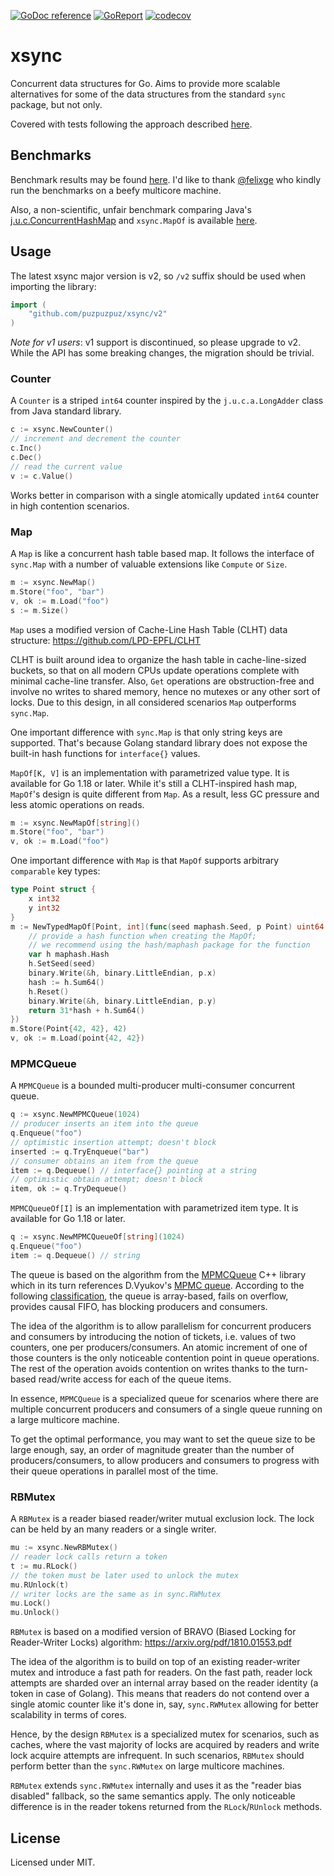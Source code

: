 [![GoDoc reference](https://img.shields.io/badge/godoc-reference-blue.svg)](https://pkg.go.dev/github.com/puzpuzpuz/xsync/v2)
[![GoReport](https://goreportcard.com/badge/github.com/puzpuzpuz/xsync/v2)](https://goreportcard.com/report/github.com/puzpuzpuz/xsync/v2)
[![codecov](https://codecov.io/gh/puzpuzpuz/xsync/branch/main/graph/badge.svg)](https://codecov.io/gh/puzpuzpuz/xsync)

# xsync

Concurrent data structures for Go. Aims to provide more scalable alternatives for some of the data structures from the standard `sync` package, but not only.

Covered with tests following the approach described [here](https://puzpuzpuz.dev/testing-concurrent-code-for-fun-and-profit).

## Benchmarks

Benchmark results may be found [here](BENCHMARKS.md). I'd like to thank [@felixge](https://github.com/felixge) who kindly run the benchmarks on a beefy multicore machine.

Also, a non-scientific, unfair benchmark comparing Java's [j.u.c.ConcurrentHashMap](https://docs.oracle.com/en/java/javase/17/docs/api/java.base/java/util/concurrent/ConcurrentHashMap.html) and `xsync.MapOf` is available [here](https://puzpuzpuz.dev/concurrent-map-in-go-vs-java-yet-another-meaningless-benchmark).

## Usage

The latest xsync major version is v2, so `/v2` suffix should be used when importing the library:

```go
import (
	"github.com/puzpuzpuz/xsync/v2"
)
```

*Note for v1 users*: v1 support is discontinued, so please upgrade to v2. While the API has some breaking changes, the migration should be trivial.

### Counter

A `Counter` is a striped `int64` counter inspired by the `j.u.c.a.LongAdder` class from Java standard library.

```go
c := xsync.NewCounter()
// increment and decrement the counter
c.Inc()
c.Dec()
// read the current value 
v := c.Value()
```

Works better in comparison with a single atomically updated `int64` counter in high contention scenarios.

### Map

A `Map` is like a concurrent hash table based map. It follows the interface of `sync.Map` with a number of valuable extensions like `Compute` or `Size`.

```go
m := xsync.NewMap()
m.Store("foo", "bar")
v, ok := m.Load("foo")
s := m.Size()
```

`Map` uses a modified version of Cache-Line Hash Table (CLHT) data structure: https://github.com/LPD-EPFL/CLHT

CLHT is built around idea to organize the hash table in cache-line-sized buckets, so that on all modern CPUs update operations complete with minimal cache-line transfer. Also, `Get` operations are obstruction-free and involve no writes to shared memory, hence no mutexes or any other sort of locks. Due to this design, in all considered scenarios `Map` outperforms `sync.Map`.

One important difference with `sync.Map` is that only string keys are supported. That's because Golang standard library does not expose the built-in hash functions for `interface{}` values.

`MapOf[K, V]` is an implementation with parametrized value type. It is available for Go 1.18 or later. While it's still a CLHT-inspired hash map, `MapOf`'s design is quite different from `Map`. As a result, less GC pressure and less atomic operations on reads.

```go
m := xsync.NewMapOf[string]()
m.Store("foo", "bar")
v, ok := m.Load("foo")
```

One important difference with `Map` is that `MapOf` supports arbitrary `comparable` key types:

```go
type Point struct {
	x int32
	y int32
}
m := NewTypedMapOf[Point, int](func(seed maphash.Seed, p Point) uint64 {
	// provide a hash function when creating the MapOf;
	// we recommend using the hash/maphash package for the function
	var h maphash.Hash
	h.SetSeed(seed)
	binary.Write(&h, binary.LittleEndian, p.x)
	hash := h.Sum64()
	h.Reset()
	binary.Write(&h, binary.LittleEndian, p.y)
	return 31*hash + h.Sum64()
})
m.Store(Point{42, 42}, 42)
v, ok := m.Load(point{42, 42})
```

### MPMCQueue

A `MPMCQueue` is a bounded multi-producer multi-consumer concurrent queue.

```go
q := xsync.NewMPMCQueue(1024)
// producer inserts an item into the queue
q.Enqueue("foo")
// optimistic insertion attempt; doesn't block
inserted := q.TryEnqueue("bar")
// consumer obtains an item from the queue
item := q.Dequeue() // interface{} pointing at a string
// optimistic obtain attempt; doesn't block
item, ok := q.TryDequeue()
```

`MPMCQueueOf[I]` is an implementation with parametrized item type. It is available for Go 1.18 or later.

```go
q := xsync.NewMPMCQueueOf[string](1024)
q.Enqueue("foo")
item := q.Dequeue() // string
```

The queue is based on the algorithm from the [MPMCQueue](https://github.com/rigtorp/MPMCQueue) C++ library which in its turn references D.Vyukov's [MPMC queue](https://www.1024cores.net/home/lock-free-algorithms/queues/bounded-mpmc-queue). According to the following [classification](https://www.1024cores.net/home/lock-free-algorithms/queues), the queue is array-based, fails on overflow, provides causal FIFO, has blocking producers and consumers.

The idea of the algorithm is to allow parallelism for concurrent producers and consumers by introducing the notion of tickets, i.e. values of two counters, one per producers/consumers. An atomic increment of one of those counters is the only noticeable contention point in queue operations. The rest of the operation avoids contention on writes thanks to the turn-based read/write access for each of the queue items.

In essence, `MPMCQueue` is a specialized queue for scenarios where there are multiple concurrent producers and consumers of a single queue running on a large multicore machine.

To get the optimal performance, you may want to set the queue size to be large enough, say, an order of magnitude greater than the number of producers/consumers, to allow producers and consumers to progress with their queue operations in parallel most of the time.

### RBMutex

A `RBMutex` is a reader biased reader/writer mutual exclusion lock. The lock can be held by an many readers or a single writer.

```go
mu := xsync.NewRBMutex()
// reader lock calls return a token
t := mu.RLock()
// the token must be later used to unlock the mutex
mu.RUnlock(t)
// writer locks are the same as in sync.RWMutex
mu.Lock()
mu.Unlock()
```

`RBMutex` is based on a modified version of BRAVO (Biased Locking for Reader-Writer Locks) algorithm: https://arxiv.org/pdf/1810.01553.pdf

The idea of the algorithm is to build on top of an existing reader-writer mutex and introduce a fast path for readers. On the fast path, reader lock attempts are sharded over an internal array based on the reader identity (a token in case of Golang). This means that readers do not contend over a single atomic counter like it's done in, say, `sync.RWMutex` allowing for better scalability in terms of cores.

Hence, by the design `RBMutex` is a specialized mutex for scenarios, such as caches, where the vast majority of locks are acquired by readers and write lock acquire attempts are infrequent. In such scenarios, `RBMutex` should perform better than the `sync.RWMutex` on large multicore machines.

`RBMutex` extends `sync.RWMutex` internally and uses it as the "reader bias disabled" fallback, so the same semantics apply. The only noticeable difference is in the reader tokens returned from the `RLock`/`RUnlock` methods.

## License

Licensed under MIT.
